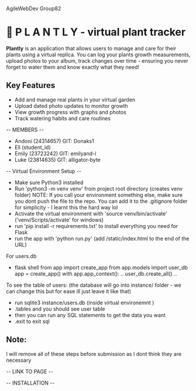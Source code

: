 AgileWebDev Group82

# 🌱 P L A N T L Y - virtual plant tracker

**Plantly** is an application that allows users to manage and care for their plants using a virtual replica.
You can log your plants growth measurements, upload photos to your album, track changes over time - ensuring you never forget to water them and know exactly what they need!

## Key Features
- Add and manage real plants in your virtual garden
- Upload dated photo updates to monitor growth
- View growth progress with graphs and photos
- Track watering habits and care routines

-- MEMBERS --

- Andoni (24314657) GIT: Donaks1
- Eli (student_id)
- Emily (23723242) GIT: emilyand-i
- Luke (23814635) GIT: alligator-byte

-- Virtual Environment Setup --
- Make sure Python3 installed
- Run 'python3 -m venv venv' from project root directory (creates venv folder) NOTE: If you call your environment something else, make sure you dont push the file to the repo. You can add it to the .gitignore folder for simplicity - I learnt this the hard way lol
- Activate the virtual environment with 'source venv/bin/activate' ('venv/Scripts/activate' for windows)
- run 'pip install -r requirements.txt' to install everything you need for Flask
- run the app with 'python run.py' (add /static/index.html to the end of the URL) 

For users.db
- flask shell
from app import create_app
from app.models import user_db
app = create_app()
with app.app_context():
..  user_db.create_all()
..

To see the table of users:
(the database will go into instance/ folder - we can change this but for ease ill just leave it like that)
- run sqlite3 instance/users.db (inside virtual environemnt )
- .tables and you should see user table
- then you can run any SQL statements to get  the data you want
- .exit to exit sql

## Note:
I will remove all of these steps before submission as I dont think they are necessary 


-- LINK TO PAGE --


-- INSTALLATION -- 



